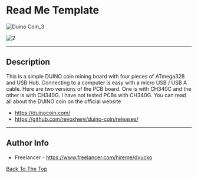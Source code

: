 # Read Me Template

![Duino Coin_3](https://user-images.githubusercontent.com/93370788/160250121-970b711e-1353-4cb0-8dc7-c84d66bfef8e.jpg)

![2](https://user-images.githubusercontent.com/93370788/160250821-25b88525-148d-4996-95f0-2f6a550e8981.jpg)

---

## Description

This is a simple DUINO coin mining board with four pieces of ATmega328 and USB Hub. Connecting to a computer is easy with a micro USB / USB A cable. Here are two versions of the PCB board. One is with CH340C and the other is with CH340G. I have not tested PCBs with CH340G.
You can read all about the DUINO coin on the official website
- https://duinocoin.com/
- https://github.com/revoxhere/duino-coin/releases/



---

## Author Info

- Freelancer - https://www.freelancer.com/hireme/dvucko

[Back To The Top](#read-me-template)
